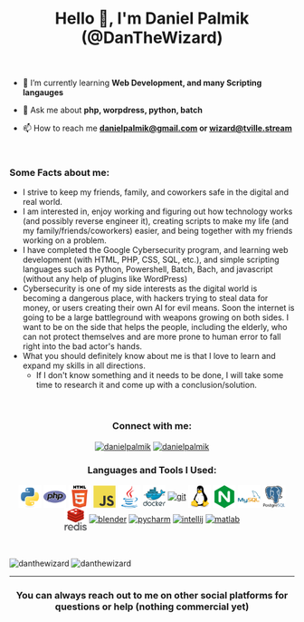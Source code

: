<h1 align="center">Hello 👋, I'm Daniel Palmik (@DanTheWizard)</h1>
<h3 align="center"></h3>

<!-- <p align="left"> <a href="https://github.com/ryo-ma/github-profile-trophy"><img src="https://github-profile-trophy.vercel.app/?username=danthewizard" alt="danthewizard" /></a> </p>-->

<br>

- 🌱 I’m currently learning **Web Development, and many Scripting langauges**

- 💬 Ask me about **php, worpdress, python, batch**

- 📫 How to reach me **danielpalmik@gmail.com or wizard@tville.stream**

<br>

<h3 align="left">Some Facts about me:</h3>

- I strive to keep my friends, family, and coworkers safe in the digital and real world.
- I am interested in, enjoy working and figuring out how technology works (and possibly reverse engineer it), creating scripts to make my life (and my family/friends/coworkers) easier, and being together with my friends working on a problem.
- I have completed the Google Cybersecurity program, and learning web development (with HTML, PHP, CSS, SQL, etc.), and simple scripting languages such as Python, Powershell, Batch, Bach, and javascript (without any help of plugins like WordPress)
- Cybersecurity is one of my side interests as the digital world is becoming a dangerous place, with hackers trying to steal data for money, or users creating their own AI for evil means. Soon the internet is going to be a large battleground with weapons growing on both sides. I want to be on the side that helps the people, including the elderly, who can not protect themselves and are more prone to human error to fall right into the bad actor's hands.
- What you should definitely know about me is that I love to learn and expand my skills in all directions.
  - If I don't know something and it needs to be done, I will take some time to research it and come up with a conclusion/solution.

<br>

<h3 align="center">Connect with me:</h3>
<p align="center">
<a href="https://twitter.com/danielpalmik" target="blank"><img align="center" src="https://raw.githubusercontent.com/rahuldkjain/github-profile-readme-generator/master/src/images/icons/Social/twitter.svg" alt="danielpalmik" height="30" width="40" /></a>
<a href="https://linkedin.com/in/danielpalmik" target="blank"><img align="center" src="https://raw.githubusercontent.com/rahuldkjain/github-profile-readme-generator/master/src/images/icons/Social/linked-in-alt.svg" alt="danielpalmik" height="30" width="40" /></a>
</p>

<h3 align="center">Languages and Tools I Used:</h3>
<p align="center">
<a href="https://www.python.org" target="blank"><img align="center" src="https://raw.githubusercontent.com/devicons/devicon/master/icons/python/python-original.svg" alt="python" width="40" height="40" /></a>
<a href="https://www.php.net" target="blank"><img align="center" src="https://raw.githubusercontent.com/devicons/devicon/master/icons/php/php-original.svg" alt="php" width="40" height="40" /></a>
<a href="https://www.w3.org/html/" target="blank"><img align="center" src="https://raw.githubusercontent.com/devicons/devicon/master/icons/html5/html5-original-wordmark.svg" alt="html5" width="40" height="40" /></a>
<a href="https://developer.mozilla.org/en-US/docs/Web/JavaScript" target="blank"><img align="center" src="https://raw.githubusercontent.com/devicons/devicon/master/icons/javascript/javascript-original.svg" alt="javascript" width="40" height="40" /></a>
<a href="https://www.java.com/" target="blank"><img align="center" src="https://raw.githubusercontent.com/devicons/devicon/master/icons/java/java-original.svg" alt="java" width="40" height="40" /></a>
<a href="https://www.docker.com/" target="blank"><img align="center" src="https://raw.githubusercontent.com/devicons/devicon/master/icons/docker/docker-original-wordmark.svg" alt="docker" width="40" height="40" /></a>
<a href="https://git-scm.com/" target="blank"><img align="center" src="https://www.vectorlogo.zone/logos/git-scm/git-scm-icon.svg" alt="git" width="40" height="40" /></a>
<a href="https://www.linux.org/" target="blank"><img align="center" src="https://raw.githubusercontent.com/devicons/devicon/master/icons/linux/linux-original.svg" alt="linux" width="40" height="40" /></a>
<a href="https://www.nginx.com" target="blank"><img align="center" src="https://raw.githubusercontent.com/devicons/devicon/master/icons/nginx/nginx-original.svg" alt="nginx" width="40" height="40" /></a>
<a href="https://www.mysql.com/" target="blank"><img align="center" src="https://raw.githubusercontent.com/devicons/devicon/master/icons/mysql/mysql-original-wordmark.svg" alt="mysql" width="40" height="40" /></a>
<a href="https://www.postgresql.org" target="blank"><img align="center" src="https://raw.githubusercontent.com/devicons/devicon/master/icons/postgresql/postgresql-original-wordmark.svg" alt="postgresql" width="40" height="40" /></a>
<a href="https://redis.io" target="blank"><img align="center" src="https://raw.githubusercontent.com/devicons/devicon/master/icons/redis/redis-original-wordmark.svg" alt="redis" width="40" height="40" /></a>
<a href="https://www.blender.org/" target="blank"><img align="center" src="https://download.blender.org/branding/community/blender_community_badge_white.svg" alt="blender" width="40" height="40" /></a>
<a href="https://www.jetbrains.com/pycharm/" target="blank"><img align="center" src="https://upload.wikimedia.org/wikipedia/commons/1/1d/PyCharm_Icon.svg" alt="pycharm" width="40" height="40" /></a>
<a href="https://www.jetbrains.com/idea/" target="blank"><img align="center" src="https://upload.wikimedia.org/wikipedia/commons/9/9c/IntelliJ_IDEA_Icon.svg" alt="intellij" width="40" height="40" /></a>
<a href="https://www.mathworks.com/" target="blank"><img align="center" src="https://upload.wikimedia.org/wikipedia/commons/2/21/Matlab_Logo.png" alt="matlab" width="40" height="40" /></a>
</p>

  
</p>


<br>
<br>

<div  align="center" style="display:inline">
<a><img height="200" align="center" src="https://github-readme-stats.vercel.app/api?username=danthewizard&show_icons=true&locale=en&layout=compact&theme=tokyonight&rank_icon=github&hide_border=true" alt="danthewizard" /></a>
<a><img height="200" align="center" src="https://github-readme-stats.vercel.app/api/top-langs?username=danthewizard&show_icons=true&locale=en&layout=donut&theme=tokyonight&size_weight=0.5&count_weight=0.5&hide_border=true" alt="danthewizard" /></a>
</div>


<hr>
<h3 align="center">You can always reach out to me on other social platforms for questions or help (nothing commercial yet)</h3>


<!---
Made with: https://rahuldkjain.github.io/gh-profile-readme-generator/
--->
